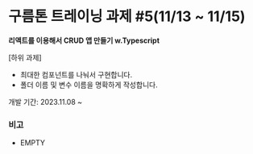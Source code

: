# 구름톤 트레이닝 과제 #5(11/13 ~ 11/15)

**리액트를 이용해서 CRUD 앱 만들기 w.Typescript**

[하위 과제]

-   최대한 컴포넌트를 나눠서 구현합니다.
-   폴더 이름 및 변수 이름을 명확하게 작성합니다.

개발 기간: 2023.11.08 ~

### 비고

-   EMPTY
